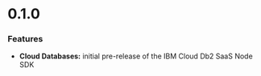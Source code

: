 # 0.1.0

### Features

* **Cloud Databases:** initial pre-release of the IBM Cloud Db2 SaaS Node SDK